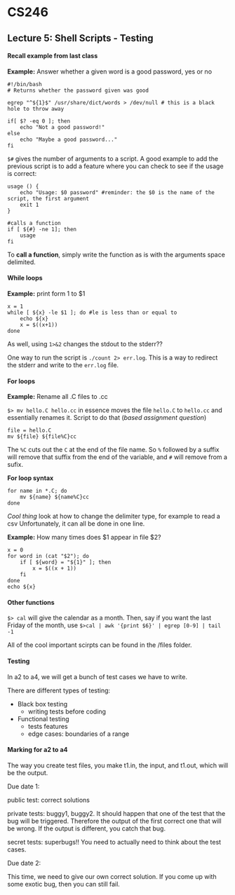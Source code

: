 # CS246 

## Lecture 5: Shell Scripts - Testing

#### Recall example from last class

**Example:** Answer whether a given word is a good password, yes or no

```
#!/bin/bash
# Returns whether the password given was good

egrep "^${1}$" /usr/share/dict/words > /dev/null # this is a black hole to throw away

if[ $? -eq 0 ]; then
	echo "Not a good password!"
else
	echo "Maybe a good password..."
fi
```

```$#``` gives the number of arguments to a script. 
A good example to add the previous script is to add a feature where you can check to see if the usage is correct:

```
usage () {
	echo "Usage: $0 password" #reminder: the $0 is the name of the script, the first argument
	exit 1
}

#calls a function
if [ ${#} -ne 1]; then
	usage
fi
```

To **call a function**, simply write the function as is with the arguments space delimited.

#### While loops

**Example:** print form 1 to $1

```
x = 1
while [ ${x} -le $1 ]; do #le is less than or equal to
	echo ${x}
	x = $((x+1))
done
```

As well, using ```1>&2``` changes the stdout to the stderr??

One way to run the script is ```./count 2> err.log```. This is a way to redirect the stderr and write to the ```err.log``` file.

#### For loops

**Example:** Rename all .C files to .cc

```$> mv hello.C hello.cc``` in essence moves the file ```hello.C``` to ```hello.cc``` and essentially renames it. 
Script to do that (*based assignment question*)

```
file = hello.C
mv ${file} ${file%C}cc
```

The ```%C``` cuts out the ```C``` at the end of the file name. 
So ```%``` followed by a suffix will remove that suffix from the end of the variable, and ```#``` will remove from a sufix.

**For loop syntax**

```
for name in *.C; do 
	mv ${name} ${name%C}cc
done
```

*Cool thing* look at how to change the delimiter type, for example to read a csv
Unfortunately, it can all be done in one line.

**Example:** How many times does $1 appear in file $2?

```
x = 0
for word in (cat "$2"); do
	if [ ${word} = "${1}" ]; then
		x = $((x + 1))
	fi
done
echo ${x}
```

#### Other functions

```$> cal``` will give the calendar as a month.
Then, say if you want the last Friday of the month, use ```$>cal | awk '{print $6}' | egrep [0-9] | tail -1```

All of the cool important scirpts can be found in the /files folder.

#### Testing
In a2 to a4, we will get a bunch of test cases we have to write.

There are different types of testing:
- Black box testing 
	- writing tests before coding 
- Functional testing
	- tests features
	- edge cases: boundaries of a range

#### Marking for a2 to a4
The way you create test files, you make t1.in, the input, and t1.out, which will be the output.

Due date 1:

public test: correct solutions

private tests: buggy1, buggy2. It should happen that one of the test that the bug will be triggered. Therefore the output of the first correct one that will be wrong. If the output is different, you catch that bug.

secret tests: superbugs!! You need to actually need to think about the test cases.

Due date 2:

This time, we need to give our own correct solution. If you come up with some exotic bug, then you can still fail.
